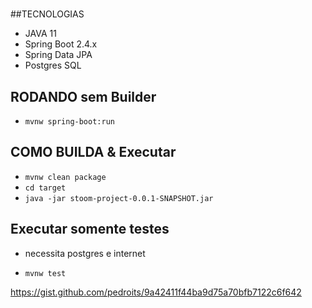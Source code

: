 #

##TECNOLOGIAS
* JAVA 11
* Spring Boot 2.4.x
* Spring Data JPA
* Postgres SQL 

## RODANDO sem Builder

* `mvnw spring-boot:run`

## COMO BUILDA & Executar

* `mvnw clean package`
* `cd target`
* `java -jar stoom-project-0.0.1-SNAPSHOT.jar`

## Executar somente testes

- necessita postgres e internet

* `mvnw test`

https://gist.github.com/pedroits/9a42411f44ba9d75a70bfb7122c6f642